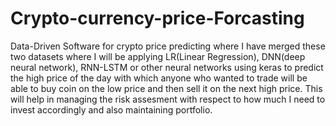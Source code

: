 # Crypto-currency-price-Forcasting
Data-Driven Software for crypto price predicting where I have merged these two datasets where I will be applying LR(Linear Regression), DNN(deep neural network), RNN-LSTM or other neural networks using keras to predict the high price of the day with which anyone who wanted to trade will be able to buy coin on the low price and then sell it on the next high price. This will help in managing the risk assesment with respect to how much I need to invest accordingly and also maintaining portfolio.
